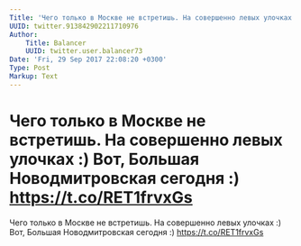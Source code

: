 ```yaml
---
Title: 'Чего только в Москве не встретишь. На совершенно левых улочках :) Вот, Большая Новодмитровская сегодня :) https://t.co/RET1frvxGs'
UUID: twitter.913842902211710976
Author:
    Title: Balancer
    UUID: twitter.user.balancer73
Date: 'Fri, 29 Sep 2017 22:08:20 +0300'
Type: Post
Markup: Text
---
```


# Чего только в Москве не встретишь. На совершенно левых улочках :) Вот, Большая Новодмитровская сегодня :) https://t.co/RET1frvxGs

Чего только в Москве не встретишь. На совершенно левых
улочках :) Вот, Большая Новодмитровская сегодня :)
https://t.co/RET1frvxGs